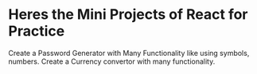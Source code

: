 # Heres the Mini Projects of React for Practice
Create a Password Generator with Many Functionality like using symbols, numbers.
Create a Currency convertor with many functionality.
